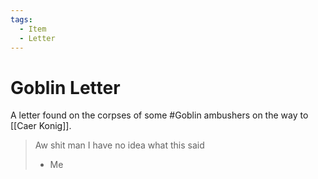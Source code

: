 ```yaml
---
tags:
  - Item
  - Letter
---
```

# Goblin Letter 
A letter found on the corpses of some #Goblin ambushers on the way to [[Caer Konig]].

>Aw shit man I have no idea what this said
>	- Me
